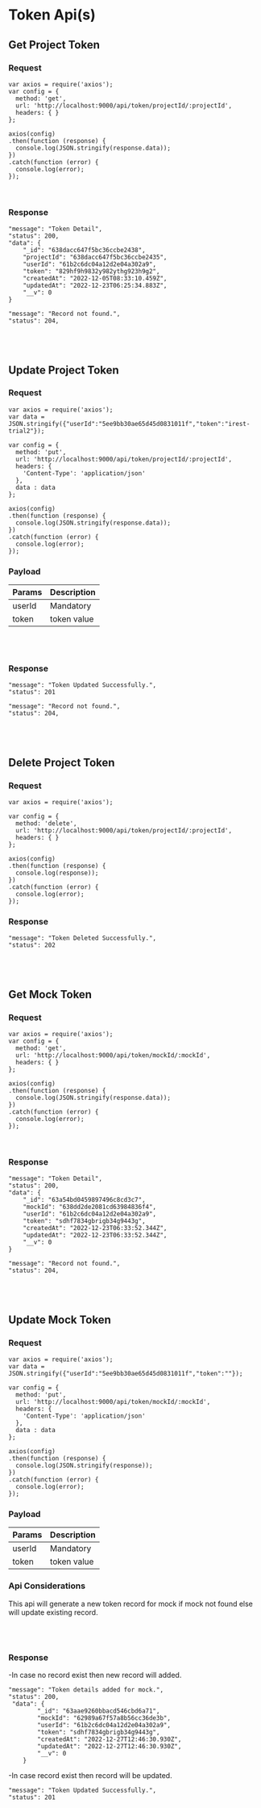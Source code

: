 # Token Api(s)

## Get Project Token 

### Request
```
var axios = require('axios');
var config = {
  method: 'get',
  url: 'http://localhost:9000/api/token/projectId/:projectId',
  headers: { }
};

axios(config)
.then(function (response) {
  console.log(JSON.stringify(response.data));
})
.catch(function (error) {
  console.log(error);
});
```
<br/>

### Response
```
"message": "Token Detail",
"status": 200,
"data": {
    "_id": "638dacc647f5bc36ccbe2438",
    "projectId": "638dacc647f5bc36ccbe2435",
    "userId": "61b2c6dc04a12d2e04a302a9",
    "token": "829hf9h9832y982ythg923h9g2",
    "createdAt": "2022-12-05T08:33:10.459Z",
    "updatedAt": "2022-12-23T06:25:34.883Z",
    "__v": 0
}
```
```
"message": "Record not found.",
"status": 204,
```
<br/><br/>

## Update Project Token

### Request
```
var axios = require('axios');
var data = JSON.stringify({"userId":"5ee9bb30ae65d45d0831011f","token":"irest-trial2"});

var config = {
  method: 'put',
  url: 'http://localhost:9000/api/token/projectId/:projectId',
  headers: {
    'Content-Type': 'application/json'
  },
  data : data
};

axios(config)
.then(function (response) {
  console.log(JSON.stringify(response.data));
})
.catch(function (error) {
  console.log(error);
});

```

### Payload

Params | Description
--- | ---
userId | Mandatory
token | token value

<br /><br />

### Response

```
"message": "Token Updated Successfully.",
"status": 201
```
```
"message": "Record not found.",
"status": 204,
```
<br /><br />

## Delete Project Token

### Request
```
var axios = require('axios');

var config = {
  method: 'delete',
  url: 'http://localhost:9000/api/token/projectId/:projectId',
  headers: { }
};

axios(config)
.then(function (response) {
  console.log(response));
})
.catch(function (error) {
  console.log(error);
});

```
### Response

```
"message": "Token Deleted Successfully.",
"status": 202
```
<br /><br />

## Get Mock Token 

### Request
```
var axios = require('axios');
var config = {
  method: 'get',
  url: 'http://localhost:9000/api/token/mockId/:mockId',
  headers: { }
};

axios(config)
.then(function (response) {
  console.log(JSON.stringify(response.data));
})
.catch(function (error) {
  console.log(error);
});
```
<br/>

### Response
```
"message": "Token Detail",
"status": 200,
"data": {
    "_id": "63a54bd0459897496c8cd3c7",
    "mockId": "638dd2de2081cd63984836f4",
    "userId": "61b2c6dc04a12d2e04a302a9",
    "token": "sdhf7834gbrigb34g9443g",
    "createdAt": "2022-12-23T06:33:52.344Z",
    "updatedAt": "2022-12-23T06:33:52.344Z",
    "__v": 0
}
```
```
"message": "Record not found.",
"status": 204,
```
<br/><br/>

## Update Mock Token

### Request
```
var axios = require('axios');
var data = JSON.stringify({"userId":"5ee9bb30ae65d45d0831011f","token":""});

var config = {
  method: 'put',
  url: 'http://localhost:9000/api/token/mockId/:mockId',
  headers: {
    'Content-Type': 'application/json'
  },
  data : data
};

axios(config)
.then(function (response) {
  console.log(JSON.stringify(response));
})
.catch(function (error) {
  console.log(error);
});

```

### Payload

Params | Description
--- | ---
userId | Mandatory
token | token value

### Api Considerations
This api will generate a new token record for mock if mock not found else will update existing record.

<br /><br />

### Response
-In case no record exist then new record will added.
```
"message": "Token details added for mock.",
"status": 200,
 "data": {
        "_id": "63aae9260bbacd546cbd6a71",
        "mockId": "62989a67f57a8b56cc36de3b",
        "userId": "61b2c6dc04a12d2e04a302a9",
        "token": "sdhf7834gbrigb34g9443g",
        "createdAt": "2022-12-27T12:46:30.930Z",
        "updatedAt": "2022-12-27T12:46:30.930Z",
        "__v": 0
    }
```
-In case record exist then record will be updated.
```
"message": "Token Updated Successfully.",
"status": 201
```
<br /><br />
